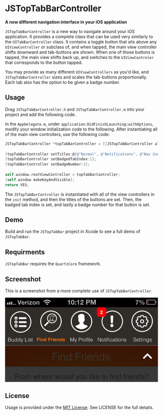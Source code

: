 JSTopTabBarController
=========

**A new different navigation interface in your iOS application**

`JSTopTabBarController` is a new way to navigate around your iOS application. It provides a complete class that can be used very similarly to the `UITabBarController` class. It contains a toggle button that sits above any `UIViewController` or subclass of, and when tapped, the main view controller shifts downward and tab-buttons are shown. When one of those buttons is tapped, the main view shifts back up, and switches to the `UIViewControler` that corresponds to the button tapped.

You may provide as many different `UIViewControllers` as you'd like, and  `JSTopTabBarController` sizes and scales the tab-buttons proportionally. Each tab also has the option to be given a badge number.

## Usage

Drag `JSTopTabBarController.h` and `JSTopTabBarController.m` into your project and add the following code.

In the `AppDelegate.m`, under `application:DidFinishLaunching:withOptions`, modify your window initialization code to the following.
After instantiating all of the main view controllers, use the following code:
``` objective-c
JSTopTabBarController *topTabBarController = [[JSTopTabBarController alloc]initWithViewControllers:@[viewController1, viewController2, navController1, viewController3]];

[topTabBarController setTitles:@[@"Normal", @"Notifications", @"Nav Controller", @"Regular ViewController"]];
[topTabBarController setBadgedTabIndex:1];
[topTabBarController setBadgeNumber:3];

self.window.rootViewController = topTabBarController;
[self.window makeKeyAndVisible];
return YES;
```

The `JSTopTabBarController` is instantiated with all of the view controllers in the `init` method, and then the titles of the buttons are set. Then, the badged tab index is set, and lastly a badge number for that button is set.

## Demo

Build and run the `JSTopTabBar` project in Xcode to see a full demo of `JSTopTabBar`.

## Requirments

`JSTopTabBar` requires the `QuartzCore` framework.

## Screenshot

This is a screenshot from a more complete use of `JSTopTabBarController`.

![screenshot1](/screenshot1.png)

## License

Usage is provided under the [MIT License](http://opensource.org/licenses/mit-license.php). See LICENSE for the full details.

